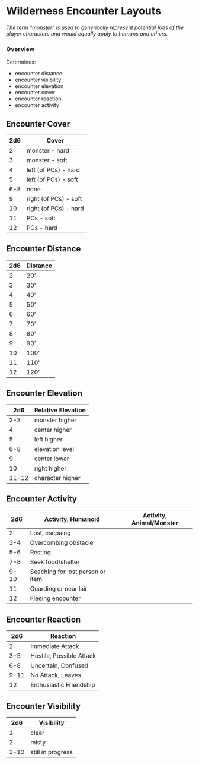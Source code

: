 # Wilderness Encounter Layouts

_The term "monster" is used to generically represent potential foes of the player characters and would equally apply to humans and others._

### Overview
Determines:
* encounter distance
* encounter visibility
* encounter elevation
* encounter cover
* encounter reaction
* encounter activity

## Encounter Cover
| 2d6  | Cover  |
|---|---|
2| monster - hard
3| monster - soft
4| left (of PCs) - hard
5| left (of PCs) - soft
6-8|  none
9| right (of PCs) - soft
10| right (of PCs) - hard
11| PCs - soft
12| PCs - hard

## Encounter Distance
|  2d6 | Distance  |
|---|---|
2| 20'
3| 30' 
4| 40'
5| 50'
6| 60'
7| 70'
8| 80'
9| 90'
10| 100'
11| 110'
12| 120'

## Encounter Elevation
| 2d6  | Relative Elevation  |
|---|---|
2-3| monster higher
4| center higher
5| left higher
6-8| elevation level
9| center lower
10| right higher
11-12| character higher

## Encounter Activity
| 2d6  | Activity, Humanoid  | Activity, Animal/Monster
|---|---|---|
2| Lost, escpaing
3-4| Overcombing obstacle
5-6| Resting
7-8| Seek food/shelter
9-10| Seaching for lost person or item
11| Guarding or near lair
12| Fleeing encounter

## Encounter Reaction
| 2d6  | Reaction  |
|---|---|
|2| Immediate Attack
|3-5| Hostile, Possible Attack
|6-8| Uncertain, Confused
|9-11| No Attack, Leaves
|12| Enthusiastic Friendship

## Encounter Visibility
| 2d6  | Visibility  |
|---|---|
|1| clear
|2| misty
|3-12| still in progress